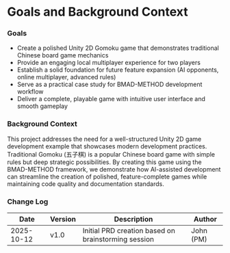 # Goals and Background Context

### Goals
- Create a polished Unity 2D Gomoku game that demonstrates traditional Chinese board game mechanics
- Provide an engaging local multiplayer experience for two players
- Establish a solid foundation for future feature expansion (AI opponents, online multiplayer, advanced rules)
- Serve as a practical case study for BMAD-METHOD development workflow
- Deliver a complete, playable game with intuitive user interface and smooth gameplay

### Background Context
This project addresses the need for a well-structured Unity 2D game development example that showcases modern development practices. Traditional Gomoku (五子棋) is a popular Chinese board game with simple rules but deep strategic possibilities. By creating this game using the BMAD-METHOD framework, we demonstrate how AI-assisted development can streamline the creation of polished, feature-complete games while maintaining code quality and documentation standards.

### Change Log

| Date | Version | Description | Author |
|------|---------|-------------|---------|
| 2025-10-12 | v1.0 | Initial PRD creation based on brainstorming session | John (PM) |
